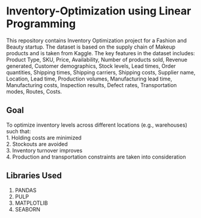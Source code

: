
# Inventory-Optimization using Linear Programming

This repository contains Inventory Optimization project for a Fashion and Beauty startup. The dataset is based on the supply chain of Makeup products and is taken from Kaggle. The key features in the dataset includes:  
Product Type, SKU, Price, Availability, Number of products sold, Revenue generated, Customer demographics, Stock levels, Lead times, Order quantities, Shipping times, Shipping carriers, Shipping costs, Supplier name, Location, Lead time, Production volumes, Manufacturing lead time, Manufacturing costs, Inspection results, Defect rates, Transportation modes, Routes, Costs.

## Goal
To optimize inventory levels across different locations (e.g., warehouses) such that:  
    1. Holding costs are minimized  
    2. Stockouts are avoided  
    3. Inventory turnover improves  
    4. Production and transportation constraints are taken into     consideration
   
## Libraries Used
1. PANDAS
2. PULP
3. MATPLOTLIB
4. SEABORN



